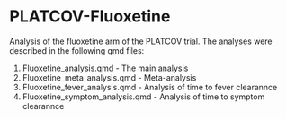 # PLATCOV-Fluoxetine
Analysis of the fluoxetine arm of the PLATCOV trial.
The analyses were described in the following qmd files:
1. Fluoxetine_analysis.qmd - The main analysis
2. Fluoxetine_meta_analysis.qmd - Meta-analysis
3. Fluoxetine_fever_analysis.qmd - Analysis of time to fever clearannce
4. Fluoxetine_symptom_analysis.qmd - Analysis of time to symptom clearannce

